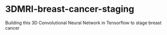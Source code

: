 # 3DMRI-breast-cancer-staging
Building this 3D Convolutional Neural Network in Tensorflow to stage breast cancer
